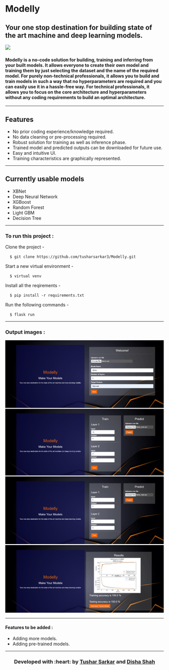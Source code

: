 # Modelly 
## Your one stop destination for building state of the art machine and deep learning models.

[![](https://img.shields.io/badge/Made_with-PyTorch-res?style=for-the-badge&logo=pytorch)](https://pytorch.org/ "PyTorch")

<h4> Modelly is a no-code solution for building, training and inferring from your built models. It allows everyone to create their own model and 
training them by just selecting the dataset and the name of the required
 model. For purely non-technical professionals, it allows you to build 
and train models in such a way that no hyperparameters are required 
and you can easily use it in a hassle-free way. For technical 
professionals, it allows you to focus on the core architecture and 
hyperparameters without any coding requirements to build an optimal 
architecture. </h4>

---

## Features

- No prior coding experience/knowledge required.
- No data cleaning or pre-processing required.
- Robust solution for training as well as inference phase.
- Trained model and predicted outputs can be downloaded for future use.
- Easy and intuitive UI.
- Training characteristics are graphically represented.

---

## Currently usable models

- XBNet
- Deep Neural Network
- XGBoost
- Random Forest
- Light GBM
- Decision Tree

---

### To run this project :

Clone the project -
```
  $ git clone https://github.com/tusharsarkar3/Modelly.git
```
  
Start a new virtual environment -
```
  $ virtual venv
 ``` 

Install all the reqirements -
```
  $ pip install -r requirements.txt
 ``` 
Run the following commands -

``` 
  $ flask run
``` 

---
### Output images :

![img](screenshots/s1.png)  
![img](screenshots/s2.png)
![img](screenshots/s3.png)  
![img](screenshots/s4.png)

---

 #### Features to be added :
- Adding more models.
- Adding pre-trained models.

---

<h3 align="center"><b>Developed with :heart: by <a href="https://github.com/tusharsarkar3">Tushar Sarkar</a> and <a href="https://github.com/dishaShah01">Disha Shah</a>

